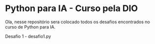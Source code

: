 # Python para IA - Curso pela DIO

Ola,
nesse repositório sera colocado todos os desafios encontrados no curso de Python para IA.

Desafio 1 - desafio1.py

